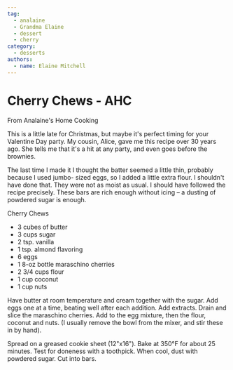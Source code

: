```yaml
---
tag:
  - analaine
  - Grandma Elaine
  - dessert
  - cherry
category:
  - desserts
authors:
  - name: Elaine Mitchell
---
```


# Cherry Chews - AHC
From Analaine's Home Cooking

This is a little late for Christmas, but maybe it's perfect timing for your Valentine Day party.
My cousin, Alice, gave me this recipe over 30 years ago. She tells me that it's a hit at any party,
and even goes before the brownies.

The last time I made it I thought the batter seemed a little thin, probably because I used jumbo-
sized eggs, so I added a little extra flour. I shouldn't have done that. They were not as moist as
usual. I should have followed the recipe precisely. These bars are rich enough without icing – a
dusting of powdered sugar is enough.

Cherry Chews
* 3 cubes of butter
* 3 cups sugar
* 2 tsp. vanilla
* 1 tsp. almond flavoring
* 6 eggs
* 1 8-oz bottle maraschino cherries
* 2 3/4 cups flour
* 1 cup coconut
* 1 cup nuts

Have butter at room temperature and cream together with the sugar. Add eggs one at a time,
beating well after each addition. Add extracts. Drain and slice the maraschino cherries. Add to
the egg mixture, then the flour, coconut and nuts. (I usually remove the bowl from the mixer,
and stir these in by hand).

Spread on a greased cookie sheet (12"x16"). Bake at 350°F for about 25 minutes. Test for
doneness with a toothpick. When cool, dust with powdered sugar. Cut into bars.